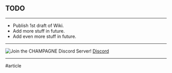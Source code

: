 ## TODO

* * *

  * Publish 1st draft of Wiki.
  * Add more stuff in future.
  * Add even more stuff in future.

* * *

![Join the CHAMPAGNE Discord Server!](https://cdn.discordapp.com/attachments/972766815224733747/996852484821757952/CHAMPAGNE-Wiki-Footer.png) [Discord](https://discord.gg/cH3ZkVc3Gd)


___

#article